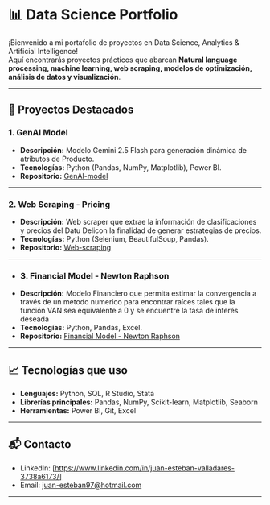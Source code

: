 # 📊 Data Science Portfolio

¡Bienvenido a mi portafolio de proyectos en Data Science, Analytics & Artificial Intelligence!  
Aquí encontrarás proyectos prácticos que abarcan **Natural language processing, machine learning, web scraping, modelos de optimización, análisis de datos y visualización**.

---

## 🚀 Proyectos Destacados

### 1. GenAI Model
- **Descripción:** Modelo Gemini 2.5 Flash para generación dinámica de atributos de Producto.
- **Tecnologías:** Python (Pandas, NumPy, Matplotlib), Power BI.
- **Repositorio:** [GenAI-model](https://github.com/Juanes1897/Generative-Artificial-Intelligence-Model)
---

### 2. Web Scraping - Pricing
- **Descripción:** Web scraper que extrae la información de clasificaciones y precios del Datu Delicon la finalidad de generar estrategias de precios.
- **Tecnologías:** Python (Selenium, BeautifulSoup, Pandas).
- **Repositorio:** [Web-scraping](https://github.com/Juanes1897/Web-Scraping---Pricing)

---

- ### 3. Financial Model - Newton Raphson 
- **Descripción:** Modelo Financiero que permita estimar la convergencia a través de un metodo numerico para encontrar raíces tales que la función VAN sea equivalente a 0 y se encuentre la tasa de interés deseada
- **Tecnologías:** Python, Pandas, Excel.
- **Repositorio:** [Financial Model - Newton Raphson](https://github.com/Juanes1897/Financial-Model---Newton-Raphson)

---

## 📈 Tecnologías que uso
- **Lenguajes:** Python, SQL, R Studio, Stata
- **Librerías principales:** Pandas, NumPy, Scikit-learn, Matplotlib, Seaborn  
- **Herramientas:** Power BI, Git, Excel  

---

## 📬 Contacto
- LinkedIn: [https://www.linkedin.com/in/juan-esteban-valladares-3738a6173/]  
- Email: juan-esteban97@hotmail.com

---
